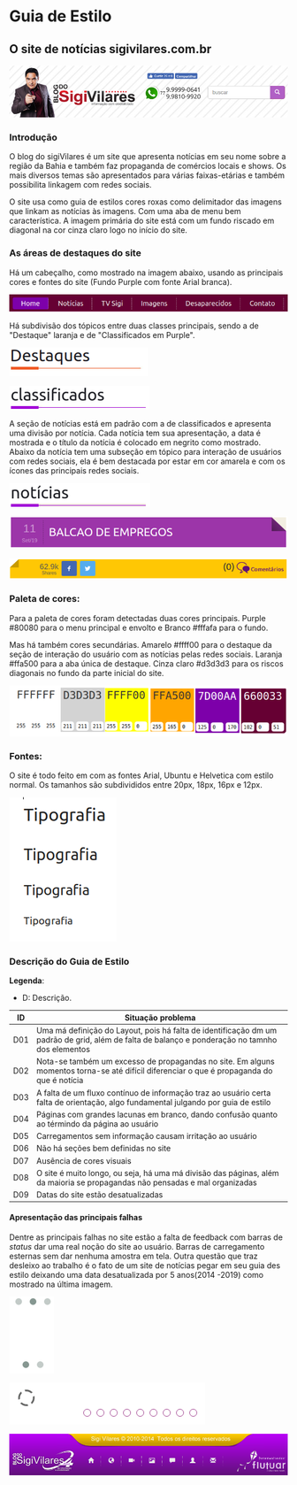 # Guia de Estilo

## **O site de notícias sigivilares.com.br**

![sigivilares^[Fonte: Do_autor]](images-style/sigivilares.png)

### **Introdução**

O blog do sigiVilares é um site que apresenta notícias em seu nome sobre a região da Bahia e também faz propaganda de comércios locais e shows. Os mais diversos temas são apresentados para várias faixas-etárias e também possibilita linkagem com redes sociais.

O site usa como guia de estilos cores roxas como delimitador das imagens que linkam as notícias às imagens. Com uma aba de menu bem característica. A imagem primária do site está com um fundo riscado em diagonal na cor cinza claro logo no início do site.

### **As áreas de destaques do site**

Há um cabeçalho, como mostrado na imagem abaixo, usando as principais cores e fontes do site (Fundo Purple com fonte Arial branca).

![sigivilares2^[Fonte: Do_autor]](images-style/sigivilares2.png)

Há subdivisão dos tópicos entre duas classes principais, sendo a de "Destaque" laranja e de "Classificados em Purple".

![sigivilares3^[Fonte: Do_autor]](images-style/sigivilares3.png)

![sigivilares6^[Fonte: Do_autor]](images-style/sigivilares6.png)

A seção de notícias está em padrão com a de classificados e apresenta uma divisão por notícia. Cada notícia tem sua apresentação, a data é mostrada e o título da notícia é colocado em negrito como mostrado. Abaixo da notícia tem uma subseção em tópico para interação de usuários com redes sociais, ela é bem destacada por estar em cor amarela e com os ícones das principais redes sociais.

![sigivilares6a^[Fonte: Do_autor]](images-style/sigivilares6a.png)

![sigivilares7^[Fonte: Do_autor]](images-style/sigivilares7.png)

![sigivilares8^[Fonte: Do_autor]](images-style/sigivilares8.png)

### **Paleta de cores:**

Para a paleta de cores foram detectadas duas cores principais.
Purple #80080 para o menu principal e envolto e Branco #fffafa para o fundo.

Mas há também cores secundárias. Amarelo #ffff00 para o destaque da seção de interação do usuário com as notícias pelas redes sociais. Laranja #ffa500 para a aba única de destaque. Cinza claro #d3d3d3 para os riscos diagonais no fundo da parte inicial do site.

![cores^[Fonte: Do_autor]](images-style/cores.png)

### **Fontes:**

O site é todo feito em com as fontes Arial, Ubuntu e Helvetica com estilo normal. Os tamanhos são subdivididos entre 20px, 18px, 16px e 12px.

![fontes^[Fonte: Do_autor]](images-style/fontes.png)

### **Descrição do Guia de Estilo**

**Legenda**:

* D: Descrição.

|ID|Situação problema|
|--|-----------------|
|D01|Uma má definição do Layout, pois há falta de identificação dm um padrão de grid, além de falta de balanço e ponderação no tamnho dos elementos|
|D02|Nota-se também um excesso de propagandas no site. Em alguns momentos torna-se até difícil diferenciar o que é propaganda do que é notícia|
|D03|A falta de um fluxo contínuo de informação traz ao usuário certa falta de orientação, algo fundamental julgando por guia de estilo|
|D04|Páginas com grandes lacunas em branco, dando confusão quanto ao términdo da página ao usuário|
|D05|Carregamentos sem informação causam irritação ao usuário|
|D06|Não há seções bem definidas no site|
|D07|Ausência de cores visuais|
|D08|O site é muito longo, ou seja, há uma má divisão das páginas, além da maioria se propagandas não pensadas e mal organizadas|
|D09|Datas do site estão desatualizadas|

#### Apresentação das principais falhas

Dentre as principais falhas no site estão a falta de feedback com barras de _status_ dar uma real noção do site ao usuário. Barras de carregamento esternas sem dar nenhuma amostra em tela. Outra questão que traz desleixo ao trabalho é o fato de um site de notícias pegar em seu guia des estilo deixando uma data desatualizada por 5 anos(2014 -2019) como mostrado na última imagem.

![sigivilares4^[Fonte: Do_autor]](images-style/sigivilares4.png)

![sigivilares5^[Fonte: Do_autor]](images-style/sigivilares5.png)

![sigivilares9^[Fonte: Do_autor]](images-style/sigivilares9.png)
